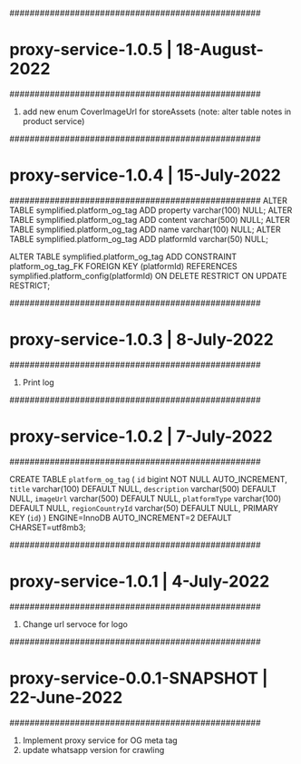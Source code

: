 ##################################################
# proxy-service-1.0.5 | 18-August-2022
##################################################
1. add new enum CoverImageUrl for storeAssets (note: alter table notes in product service)

##################################################
# proxy-service-1.0.4 | 15-July-2022
##################################################
ALTER TABLE symplified.platform_og_tag ADD property varchar(100) NULL;
ALTER TABLE symplified.platform_og_tag ADD content varchar(500) NULL;
ALTER TABLE symplified.platform_og_tag ADD name varchar(100) NULL;
ALTER TABLE symplified.platform_og_tag ADD platformId varchar(50) NULL;

ALTER TABLE symplified.platform_og_tag ADD CONSTRAINT platform_og_tag_FK FOREIGN KEY (platformId) REFERENCES symplified.platform_config(platformId) ON DELETE RESTRICT ON UPDATE RESTRICT;

##################################################
# proxy-service-1.0.3 | 8-July-2022
##################################################
1. Print log

##################################################
# proxy-service-1.0.2 | 7-July-2022
##################################################

CREATE TABLE `platform_og_tag` (
  `id` bigint NOT NULL AUTO_INCREMENT,
  `title` varchar(100) DEFAULT NULL,
  `description` varchar(500) DEFAULT NULL,
  `imageUrl` varchar(500) DEFAULT NULL,
  `platformType` varchar(100) DEFAULT NULL,
  `regionCountryId` varchar(50) DEFAULT NULL,
  PRIMARY KEY (`id`)
) ENGINE=InnoDB AUTO_INCREMENT=2 DEFAULT CHARSET=utf8mb3;

##################################################
# proxy-service-1.0.1 | 4-July-2022
##################################################
1. Change url servoce for logo

##################################################
# proxy-service-0.0.1-SNAPSHOT | 22-June-2022
##################################################
1. Implement proxy service for OG meta tag
2. update whatsapp version for crawling